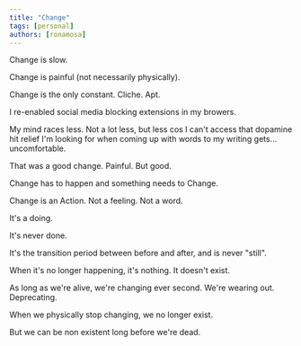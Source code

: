 ```yaml
---
title: "Change"
tags: [personal]
authors: [ronamosa]
---
```


Change is slow.

Change is painful (not necessarily physically).

Change is the only constant. Cliche. Apt.

I re-enabled social media blocking extensions in my browers.

My mind races less. Not a lot less, but less cos I can't access that dopamine hit relief I'm looking for when coming up with words to my writing gets... uncomfortable.

That was a good change. Painful. But good.

Change has to happen and something needs to Change.

Change is an Action. Not a feeling. Not a word.

It's a doing.

It's never done.

It's the transition period between before and after, and is never "still".

When it's no longer happening, it's nothing. It doesn't exist.

As long as we're alive, we're changing ever second. We're wearing out. Deprecating.

When we physically stop changing, we no longer exist.

But we can be non existent long before we're dead.
